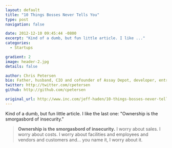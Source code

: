 ```yaml
---
layout: default
title: "10 Things Bosses Never Tells You"
type: post
navigation: false

date: 2012-12-10 09:45:44 -0800
excerpt: "Kind of a dumb, but fun little article. I like ..."
categories:
  - Startups

gradient: 2
image: header-2.jpg
details: false

author: Chris Petersen
bio: Father, husband, CIO and cofounder of Assay Depot, developer, entrepreneur and technologist.
twitter: http://twitter.com/cpetersen
github: http://github.com/cpetersen

original_url: http://www.inc.com/jeff-haden/10-things-bosses-never-tell-employees.html
---
```



Kind of a dumb, but fun little article. I like the last one: "Ownership is the smorgasbord of insecurity."

 >  __Ownership is the smorgasbord of insecurity.__ I worry about sales. I worry about costs. I worry about facilities and employees and vendors and customers and… you name it, I worry about it.


